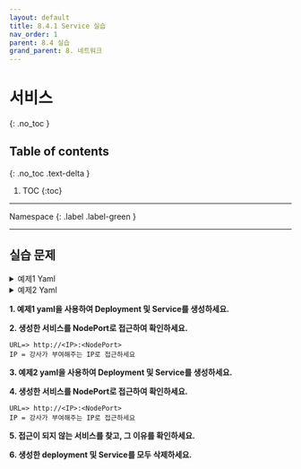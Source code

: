 ```yaml
---
layout: default
title: 8.4.1 Service 실습
nav_order: 1
parent: 8.4 실습
grand_parent: 8. 네트워크
---
```


# 서비스
{: .no_toc }

## Table of contents
{: .no_toc .text-delta }

1. TOC
{:toc}

---

<div class="code-example" markdown="1">
Namespace
{: .label .label-green }
</div>

---
## 실습 문제


<details>
<summary>예제1 Yaml</summary>
  
{% highlight yaml %}

---
apiVersion: apps/v1
kind: Deployment
metadata:
  name: demo-success-apache
  labels:
    app: demo-success-apache
spec:
  replicas: 1
  selector:
    matchLabels:
      app: demo-success-apache
  template:
    metadata:
      labels:
        app: demo-success-apache
    spec:
      containers:
      - name: apache
        image: base.registry.accordions.co.kr:5000/httpd-24-rhel7:2.4-146

---
apiVersion: v1
kind: Service
metadata:
   name: demo-success-apache
spec:
  selector:
    app: demo-success-apache
  ports:
  - port: 80
    protocol: TCP
    targetPort: 80
  type: NodePort

{% endhighlight %}
   
</details>

<details>
<summary>예제2 Yaml</summary>
  
{% highlight yaml %}

---
apiVersion: apps/v1
kind: Deployment
metadata:
  name: demo-failed-apache
  labels:
    app: demo-failed-apache
spec:
  replicas: 1
  selector:
    matchLabels:
      app: demo-failed-apache
  template:
    metadata:
      labels:
        app: demo-failed-apache
    spec:
      containers:
      - name: apache
        image: base.registry.accordions.co.kr:5000/httpd-24-rhel7:2.4-146

---
apiVersion: v1
kind: Service
metadata:
   name: demo-failed-apache
spec:
  selector:
    app: wrong-label-apache
  ports:
  - port: 80
    protocol: TCP
    targetPort: 80
  type: NodePort

{% endhighlight %}
   
</details>


**1. 예제1 yaml을 사용하여 Deployment 및 Service를 생성하세요.**

**2. 생성한 서비스를 NodePort로 접근하여 확인하세요.**

```
URL=> http://<IP>:<NodePort>
IP = 강사가 부여해주는 IP로 접근하세요
```

**3. 예제2 yaml을 사용하여 Deployment 및 Service를 생성하세요.**

**4. 생성한 서비스를 NodePort로 접근하여 확인하세요.**

```
URL=> http://<IP>:<NodePort>
IP = 강사가 부여해주는 IP로 접근하세요
```

**5. 접근이 되지 않는 서비스를 찾고, 그 이유를 확인하세요.**

**6. 생성한 deployment 및 Service를 모두 삭제하세요.**